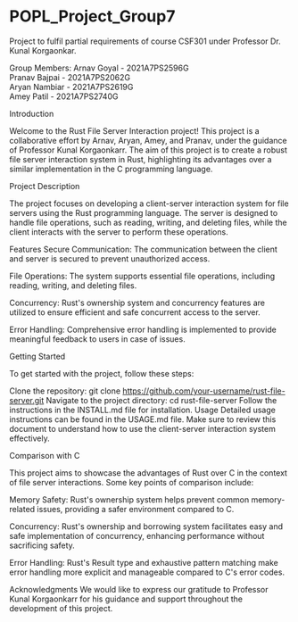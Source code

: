 # POPL_Project_Group7
Project to fulfil partial requirements of course CSF301 under Professor Dr. Kunal Korgaonkar.

Group Members:
Arnav Goyal - 2021A7PS2596G  
Pranav Bajpai - 2021A7PS2062G  
Aryan Nambiar - 2021A7PS2619G  
Amey Patil - 2021A7PS2740G  

Introduction

Welcome to the Rust File Server Interaction project! This project is a collaborative effort by Arnav, Aryan, Amey, and Pranav, under the guidance of Professor Kunal Korgaonkarr. The aim of this project is to create a robust file server interaction system in Rust, highlighting its advantages over a similar implementation in the C programming language.

Project Description

The project focuses on developing a client-server interaction system for file servers using the Rust programming language. The server is designed to handle file operations, such as reading, writing, and deleting files, while the client interacts with the server to perform these operations.

Features
Secure Communication: The communication between the client and server is secured to prevent unauthorized access.

File Operations: The system supports essential file operations, including reading, writing, and deleting files.

Concurrency: Rust's ownership system and concurrency features are utilized to ensure efficient and safe concurrent access to the server.

Error Handling: Comprehensive error handling is implemented to provide meaningful feedback to users in case of issues.

Getting Started

To get started with the project, follow these steps:

Clone the repository: git clone https://github.com/your-username/rust-file-server.git
Navigate to the project directory: cd rust-file-server
Follow the instructions in the INSTALL.md file for installation.
Usage
Detailed usage instructions can be found in the USAGE.md file. Make sure to review this document to understand how to use the client-server interaction system effectively.

Comparison with C

This project aims to showcase the advantages of Rust over C in the context of file server interactions. Some key points of comparison include:

Memory Safety: Rust's ownership system helps prevent common memory-related issues, providing a safer environment compared to C.

Concurrency: Rust's ownership and borrowing system facilitates easy and safe implementation of concurrency, enhancing performance without sacrificing safety.

Error Handling: Rust's Result type and exhaustive pattern matching make error handling more explicit and manageable compared to C's error codes.

Acknowledgments
We would like to express our gratitude to Professor Kunal Korgaonkarr for his guidance and support throughout the development of this project.

